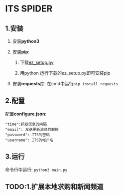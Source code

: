 # ITS SPIDER

## 1.安装

1. 安装**python3**
1. 安装**pip**:

    1. 下载[ez_setup.py](https://bootstrap.pypa.io/ez_setup.py)

    1. 用python 运行下载的ez_setup.py即可安装pip

1. 安装**requests**库: 在cmd中运行`pip install requests`

## 2.配置

配置**configure.json**:

    "time":抓取信息的间隔
    "email": 发送更新消息的邮箱
    "password": ITS的密码
    "username": ITS的帐户名

## 3.运行

命令行中运行: `python3 main.py`

## TODO:1.扩展本地求购和新闻频道